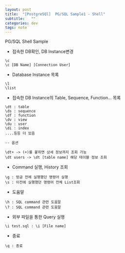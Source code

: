 ```yaml
---
layout: post
title:  "[PostgreSQl]  PG/SQL Sample1 - Shell"
subtitle:   ""
categories: dev
tags: note
--- 
```





PG/SQL Shell Sample


- 접속한 DB확인, DB Instance변경
```
\c 
\c [DB Name] [Connection User]
```

- Database Instance 목록
```
\l
\list
```

- 접속한 DB Instance의 Table, Sequence, Function... 목록
```
\dt : table
\ds : sequence
\df : function
\dv : view
\du : user
\di : index 
....등등 더 있음

-- 옵션

\dt+ -> (+)를 붙히면 상세 정보까지 조회 가능
\dt users -> \dt [table name] 해당 테이블 정보 조회
```

- Command 실행, History 조회
```
\g : 방금 전에 실행했던 명령어 실행
\s : 이전에 실행했던 명령어 전체 List조회
```


- 도움말
```
\h : SQL command 관련 도움말
\? : SQL command 관련 도움말
```

- 외부 파일을 통한 Query 실행
```
\i test.sql : \i [File name]
```

- 종료
```
\q : 종료
```